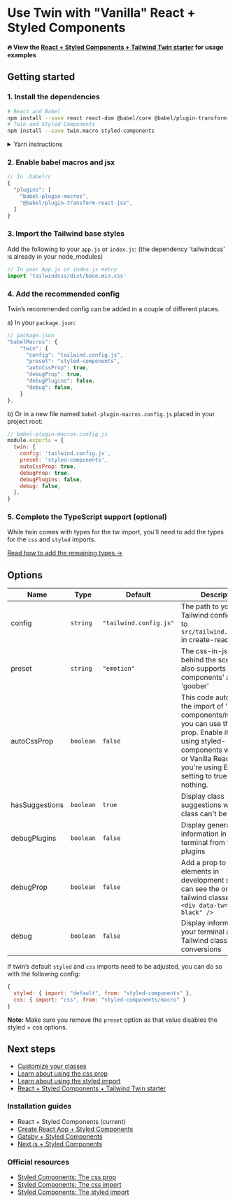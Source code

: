 # Use Twin with "Vanilla" React + Styled Components

**🔥 View the [React + Styled Components + Tailwind Twin starter](https://codesandbox.io/embed/react-tailwind-styled-components-starter-f87y7) for usage examples**

## Getting started

### 1. Install the dependencies

```bash
# React and Babel
npm install --save react react-dom @babel/core @babel/plugin-transform-react-jsx
# Twin and Styled Components
npm install --save twin.macro styled-components
```

<details>
  <summary>Yarn instructions</summary>

```bash
# React and Babel
yarn add react react-dom @babel/core @babel/plugin-transform-react-jsx
# Twin and Styled Components
yarn add twin.macro styled-components
```

</details>

### 2. Enable babel macros and jsx

```js
// In .babelrc
{
  "plugins": [
    "babel-plugin-macros",
    "@babel/plugin-transform-react-jsx",
  ]
}
```

### 3. Import the Tailwind base styles

Add the following to your `app.js` or `index.js`:
(the dependency 'tailwindcss' is already in your node_modules)

```js
// In your App.js or index.js entry
import 'tailwindcss/dist/base.min.css'
```

### 4. Add the recommended config

Twin’s recommended config can be added in a couple of different places.

a) In your `package.json`:

```js
// package.json
"babelMacros": {
    "twin": {
      "config": "tailwind.config.js",
      "preset": "styled-components",
      "autoCssProp": true,
      "debugProp": true,
      "debugPlugins": false,
      "debug": false,
    }
},
```

b) Or in a new file named `babel-plugin-macros.config.js` placed in your project root:

```js
// babel-plugin-macros.config.js
module.exports = {
  twin: {
    config: 'tailwind.config.js',
    preset: 'styled-components',
    autoCssProp: true,
    debugProp: true,
    debugPlugins: false,
    debug: false,
  },
}
```

### 5. Complete the TypeScript support (optional)

While twin comes with types for the tw import, you’ll need to add the types for the `css` and `styled` imports.

[Read how to add the remaining types →](typescript.md)

## Options

| Name           | Type      | Default                | Description                                                                                                                                                                                                              |
| -------------- | --------- | ---------------------- | ------------------------------------------------------------------------------------------------------------------------------------------------------------------------------------------------------------------------ |
| config         | `string`  | `"tailwind.config.js"` | The path to your Tailwind config. (Set it to `src/tailwind.config.js` in create-react-app)                                                                                                                               |
| preset         | `string`  | `"emotion"`            | The css-in-js library behind the scenes - also supports 'styled-components' and 'goober'                                                                                                                                 |
| autoCssProp    | `boolean` | `false`                | This code automates the import of 'styled-components/macro' so you can use their css prop. Enable it if you're using styled-components with CRA or Vanilla React. If you're using Emotion, setting to true does nothing. |
| hasSuggestions | `boolean` | `true`                 | Display class suggestions when a class can't be found                                                                                                                                                                    |
| debugPlugins   | `boolean` | `false`                | Display generated class information in your terminal from your plugins                                                                                                                                                   |
| debugProp      | `boolean` | `false`                | Add a prop to your elements in development so you can see the original tailwind classes, eg: `<div data-tw="bg-black" />`                                                                                                |
| debug          | `boolean` | `false`                | Display information in your terminal about the Tailwind class conversions                                                                                                                                                |

If twin’s default `styled` and `css` imports need to be adjusted, you can do so with the following config:

```js
{
  styled: { import: "default", from: "styled-components" },
  css: { import: "css", from: "styled-components/macro" }
}
```

**Note:** Make sure you remove the `preset` option as that value disables the styled + css options.

## Next steps

- [Customize your classes](../customizing-config.md)
- [Learn about using the css prop](../css-prop-guide.md)
- [Learn about using the styled import](../styled-import-guide.md)
- [React + Styled Components + Tailwind Twin starter](https://codesandbox.io/embed/react-tailwind-styled-components-starter-f87y7)

### Installation guides

- React + Styled Components (current)
- [Create React App + Styled Components](create-react-app.md)
- [Gatsby + Styled Components](gatsby.md)
- [Next.js + Styled Components](next.md)

### Official resources

- [Styled Components: The css prop](https://styled-components.com/docs/api#css-prop)
- [Styled Components: The css import](https://styled-components.com/docs/api#css)
- [Styled Components: The styled import](https://styled-components.com/docs/api#styled)
